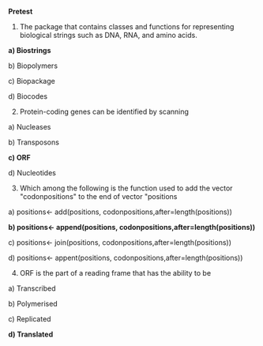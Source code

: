 **Pretest**
1.	The package that contains classes and functions for representing biological strings such as DNA, RNA, and amino acids.

**a)	Biostrings**

b)	Biopolymers

c)	Biopackage

d)	Biocodes


2.	 Protein-coding genes can be identified by scanning

a)	Nucleases

b)	Transposons

**c)	ORF**

d)	Nucleotides

3.	Which among the following is the function used to add the vector "codonpositions" to the end of vector "positions 

a)	positions<- add(positions, codonpositions,after=length(positions))

**b)	positions<- append(positions, codonpositions,after=length(positions))**

c)	positions<- join(positions, codonpositions,after=length(positions))

d)	positions<- appent(positions, codonpositions,after=length(positions))


4.	 ORF is the part of a reading frame that has the ability to be 

a)	Transcribed

b)	Polymerised

c)	Replicated

**d)	Translated**
